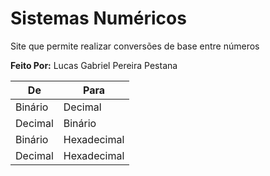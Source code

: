 # Sistemas Numéricos
 Site que permite realizar conversões de base entre números

__Feito Por:__ Lucas Gabriel Pereira Pestana

De | Para
---|---
Binário | Decimal
Decimal | Binário
Binário | Hexadecimal
Decimal | Hexadecimal
